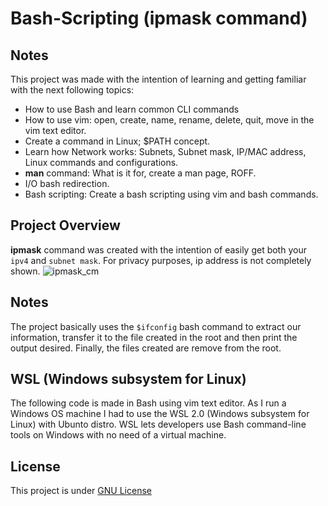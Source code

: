 # Bash-Scripting (ipmask command)

## Notes
This project was made with the intention of learning and getting familiar with the next following topics: <br />

* How to use Bash and learn common CLI commands
* How to use vim: open, create, name, rename, delete, quit, move in the vim text editor.
* Create a command in Linux; $PATH concept. 
* Learn how Network works: Subnets, Subnet mask, IP/MAC address, Linux commands and configurations.
* **man** command: What is it for, create a man page, ROFF.
* I/O bash redirection. 
* Bash scripting: Create a bash scripting using vim and bash commands. <br />

##  Project Overview

**ipmask** command was created with the intention of easily get both your `ipv4` and `subnet mask`. For privacy purposes, ip address is not completely shown. 
![ipmask_cm](https://github.com/TizianaAndreaOrlando/Bash-Scripting/assets/81337862/11e10dd6-a31e-4ad5-966a-a321345979f5)

## Notes

The project basically uses the `$ifconfig` bash command to extract our information, transfer it to the file created in the root and then print the output desired. Finally, the files created are remove from the root. 

## WSL (Windows subsystem for Linux)

The following code is made in Bash using vim text editor. As I run a Windows OS machine I had to use the WSL 2.0 (Windows subsystem for Linux) with Ubunto distro. WSL lets developers use Bash command-line tools on Windows with no need of a virtual machine.  


## License

This project is under [GNU License](https://github.com/TizianaAndreaOrlando/Bash-Scripting/blob/main/LICENSE)


